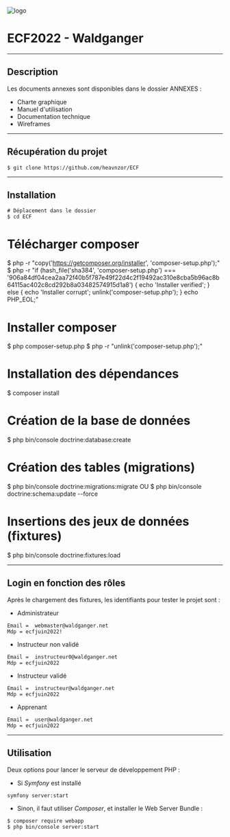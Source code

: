 ![logo](Eco-Web/public/Images/logo-ecoit-removebg.png)
# ECF2022 - Waldganger 
 ***

## Description

Les documents annexes sont disponibles dans le dossier ANNEXES :

* Charte graphique
* Manuel d'utilisation
* Documentation technique
* Wireframes

 ***

## Récupération du projet

```
$ git clone https://github.com/heavnzor/ECF
```

 ***

## Installation


```
# Déplacement dans le dossier
$ cd ECF
```


# Télécharger composer

$ php -r "copy('https://getcomposer.org/installer', 'composer-setup.php');"
$ php -r "if (hash_file('sha384', 'composer-setup.php') === '906a84df04cea2aa72f40b5f787e49f22d4c2f19492ac310e8cba5b96ac8b64115ac402c8cd292b8a03482574915d1a8') { echo 'Installer verified'; } else { echo 'Installer corrupt'; unlink('composer-setup.php'); } echo PHP_EOL;"

# Installer composer
$ php composer-setup.php
$ php -r "unlink('composer-setup.php');"



# Installation des dépendances
$ composer install


# Création de la base de données
$ php bin/console doctrine:database:create

# Création des tables (migrations)
$ php bin/console doctrine:migrations:migrate
OU
$ php bin/console doctrine:schema:update --force

# Insertions des jeux de données (fixtures)
$ php bin/console doctrine:fixtures:load 

 ***

## Login en fonction des rôles

Après le chargement des fixtures, les identifiants pour tester le projet sont : 

* Administrateur 
```
Email =  webmaster@waldganger.net
Mdp = ecfjuin2022!
```
* Instructeur non validé
```
Email =  instructeur0@waldganger.net
Mdp = ecfjuin2022
```
* Instructeur validé
```
Email =  instructeur@waldganger.net
Mdp = ecfjuin2022
```
* Apprenant
```
Email =  user@waldganger.net
Mdp = ecfjuin2022
```

 ***

## Utilisation 

Deux options pour lancer le serveur de développement PHP :

* Si _Symfony_ est installé
```
symfony server:start
```

* Sinon, il faut utiliser _Composer_, et installer le Web Server Bundle :
```
$ composer require webapp
$ php bin/console server:start
```








